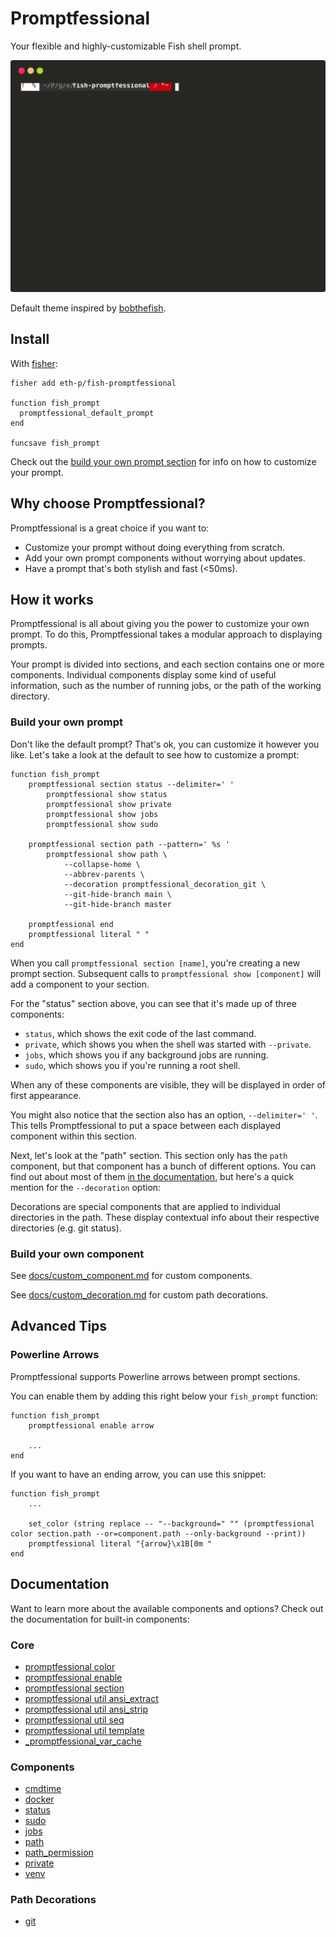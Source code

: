 # Promptfessional

Your flexible and highly-customizable Fish shell prompt.

![Screenshot](screenshot.svg)

Default theme inspired by [bobthefish](https://github.com/oh-my-fish/theme-bobthefish).


## Install

With [fisher](https://github.com/jorgebucaran/fisher):

```fish
fisher add eth-p/fish-promptfessional

function fish_prompt
  promptfessional_default_prompt
end

funcsave fish_prompt
```

Check out the [build your own prompt section](#build-your-own-prompt) for info on how to customize your prompt.


## Why choose Promptfessional?

Promptfessional is a great choice if you want to:

- Customize your prompt without doing everything from scratch.
- Add your own prompt components without worrying about updates.
- Have a prompt that's both stylish and fast (<50ms).

## How it works

Promptfessional is all about giving you the power to customize your own prompt. To do this, Promptfessional takes a modular approach to displaying prompts.

Your prompt is divided into sections, and each section contains one or more components. Individual components display some kind of useful information, such as the number of running jobs, or the path of the working directory.

### Build your own prompt

Don't like the default prompt? That's ok, you can customize it however you like. Let's take a look at the default to see how to customize a prompt:

```fish
function fish_prompt
    promptfessional section status --delimiter=' '
        promptfessional show status
        promptfessional show private
        promptfessional show jobs
        promptfessional show sudo

    promptfessional section path --pattern=' %s '
        promptfessional show path \
        	--collapse-home \
        	--abbrev-parents \
        	--decoration promptfessional_decoration_git \
        	--git-hide-branch main \
        	--git-hide-branch master 

    promptfessional end
    promptfessional literal " "
end
```

When you call `promptfessional section [name]`, you're creating a new prompt section. Subsequent calls to `promptfessional show [component]` will add a component to your section.

For the "status" section above, you can see that it's made up of three components:
- `status`, which shows the exit code of the last command.
- `private`, which shows you when the shell was started with `--private`.
- `jobs`, which shows you if any background jobs are running.
- `sudo`, which shows you if you're running a root shell.

When any of these components are visible, they will be displayed in order of first appearance.

You might also notice that the section also has an option, `--delimiter=' '`. This tells Promptfessional to put a space between each displayed component within this section.

Next, let's look at the "path" section. This section only has the `path` component, but that component has a bunch of different options. You can find out about most of them [in the documentation](#documentation), but here's a quick mention for the `--decoration` option:

Decorations are special components that are applied to individual directories in the path. These display contextual info about their respective directories (e.g. git status).

### Build your own component

See [docs/custom_component.md](docs/custom_component.md) for custom components.

See [docs/custom_decoration.md](docs/custom_decoration.md) for custom path decorations.

## Advanced Tips

### Powerline Arrows

Promptfessional supports Powerline arrows between prompt sections.

You can enable them by adding this right below your `fish_prompt` function:

```fish
function fish_prompt
    promptfessional enable arrow
    
    ...
end
```

If you want to have an ending arrow, you can use this snippet:

```fish
function fish_prompt
    ...
    
    set_color (string replace -- "--background=" "" (promptfessional color section.path --or=component.path --only-background --print))
    promptfessional literal "{arrow}\x1B[0m "
end
```

## Documentation

Want to learn more about the available components and options?
Check out the documentation for built-in components:

### Core

- [promptfessional color](docs/promptfessional_color.md)
- [promptfessional enable](docs/promptfessional_enable.md)
- [promptfessional section](docs/promptfessional_section.md)
- [promptfessional util ansi_extract](docs/promptfessional_util_ansi_extract.md)
- [promptfessional util ansi_strip](docs/promptfessional_util_ansi_strip.md)
- [promptfessional util seq](docs/promptfessional_util_seq.md)
- [promptfessional util template](docs/promptfessional_util_template.md)
- [_promptfessional_var_cache](promptfessional_var_cache.md)

### Components

- [cmdtime](docs/component_cmdtime.md)
- [docker](docs/component_docker.md)
- [status](docs/component_status.md)
- [sudo](docs/component_sudo.md)
- [jobs](docs/component_jobs.md)
- [path](docs/component_path.md)
- [path_permission](docs/component_path_permission.md)
- [private](docs/component_private.md)
- [venv](docs/component_venv.md)

### Path Decorations

- [git](docs/decoration_git.md)
